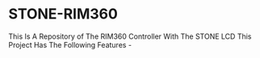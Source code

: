 # STONE-RIM360
This Is A Repository of The RIM360 Controller With The STONE LCD This Project Has The Following Features - 
